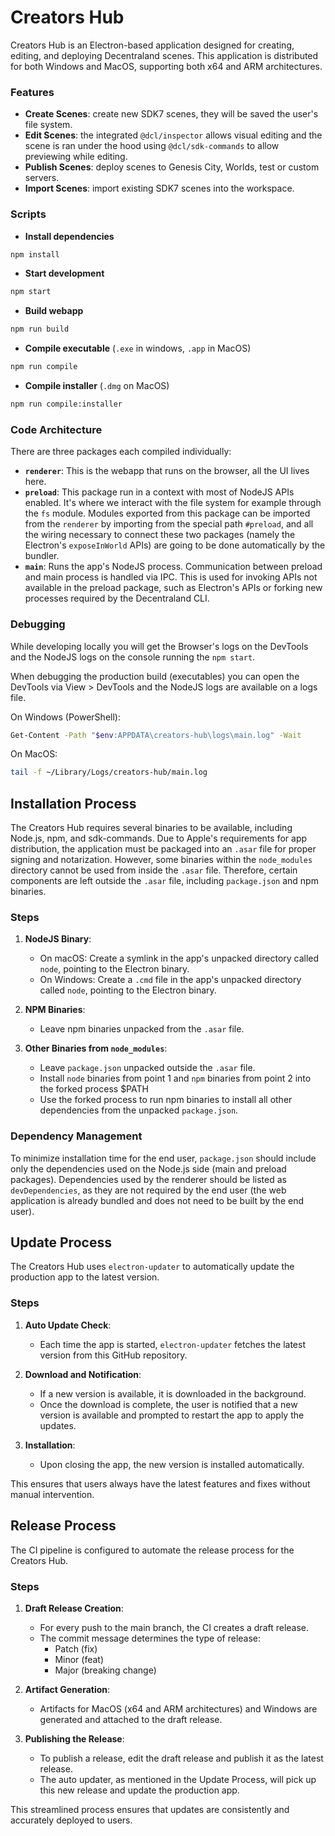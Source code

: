 # Creators Hub

Creators Hub is an Electron-based application designed for creating, editing, and deploying Decentraland scenes. This application is distributed for both Windows and MacOS, supporting both x64 and ARM architectures.

### Features

- **Create Scenes**: create new SDK7 scenes, they will be saved the user's file system.
- **Edit Scenes**: the integrated `@dcl/inspector` allows visual editing and the scene is ran under the hood using `@dcl/sdk-commands` to allow previewing while editing.
- **Publish Scenes**: deploy scenes to Genesis City, Worlds, test or custom servers.
- **Import Scenes**: import existing SDK7 scenes into the workspace.

### Scripts

- **Install dependencies**

```bash
npm install
```

- **Start development**

```bash
npm start
```

- **Build webapp**

```bash
npm run build
```

- **Compile executable** (`.exe` in windows, `.app` in MacOS)

```bash
npm run compile
```

- **Compile installer** (`.dmg` on MacOS)

```bash
npm run compile:installer
```

### Code Architecture

There are three packages each compiled individually:

- **`renderer`**: This is the webapp that runs on the browser, all the UI lives here.
- **`preload`**: This package run in a context with most of NodeJS APIs enabled. It's where we interact with the file system for example through the `fs` module. Modules exported from this package can be imported from the `renderer` by importing from the special path `#preload`, and all the wiring necessary to connect these two packages (namely the Electron's `exposeInWorld` APIs) are going to be done automatically by the bundler.
- **`main`**: Runs the app's NodeJS process. Communication between preload and main process is handled via IPC. This is used for invoking APIs not available in the preload package, such as Electron's APIs or forking new processes required by the Decentraland CLI.

### Debugging

While developing locally you will get the Browser's logs on the DevTools and the NodeJS logs on the console running the `npm start`.

When debugging the production build (executables) you can open the DevTools via View > DevTools and the NodeJS logs are available on a logs file.

On Windows (PowerShell):

```bash
Get-Content -Path "$env:APPDATA\creators-hub\logs\main.log" -Wait
```

On MacOS:

```bash
tail -f ~/Library/Logs/creators-hub/main.log
```

## Installation Process

The Creators Hub requires several binaries to be available, including Node.js, npm, and sdk-commands. Due to Apple's requirements for app distribution, the application must be packaged into an `.asar` file for proper signing and notarization. However, some binaries within the `node_modules` directory cannot be used from inside the `.asar` file. Therefore, certain components are left outside the `.asar` file, including `package.json` and npm binaries.

### Steps

1. **NodeJS Binary**:

   - On macOS: Create a symlink in the app's unpacked directory called `node`, pointing to the Electron binary.
   - On Windows: Create a `.cmd` file in the app's unpacked directory called `node`, pointing to the Electron binary.

2. **NPM Binaries**:

   - Leave npm binaries unpacked from the `.asar` file.

3. **Other Binaries from `node_modules`**:
   - Leave `package.json` unpacked outside the `.asar` file.
   - Install `node` binaries from point 1 and `npm` binaries from point 2 into the forked process $PATH
   - Use the forked process to run npm binaries to install all other dependencies from the unpacked `package.json`.

### Dependency Management

To minimize installation time for the end user, `package.json` should include only the dependencies used on the Node.js side (main and preload packages). Dependencies used by the renderer should be listed as `devDependencies`, as they are not required by the end user (the web application is already bundled and does not need to be built by the end user).

## Update Process

The Creators Hub uses `electron-updater` to automatically update the production app to the latest version.

### Steps

1. **Auto Update Check**:

   - Each time the app is started, `electron-updater` fetches the latest version from this GitHub repository.

2. **Download and Notification**:

   - If a new version is available, it is downloaded in the background.
   - Once the download is complete, the user is notified that a new version is available and prompted to restart the app to apply the updates.

3. **Installation**:
   - Upon closing the app, the new version is installed automatically.

This ensures that users always have the latest features and fixes without manual intervention.

## Release Process

The CI pipeline is configured to automate the release process for the Creators Hub.

### Steps

1. **Draft Release Creation**:

   - For every push to the main branch, the CI creates a draft release.
   - The commit message determines the type of release:
     - Patch (fix)
     - Minor (feat)
     - Major (breaking change)

2. **Artifact Generation**:

   - Artifacts for MacOS (x64 and ARM architectures) and Windows are generated and attached to the draft release.

3. **Publishing the Release**:
   - To publish a release, edit the draft release and publish it as the latest release.
   - The auto updater, as mentioned in the Update Process, will pick up this new release and update the production app.

This streamlined process ensures that updates are consistently and accurately deployed to users.
